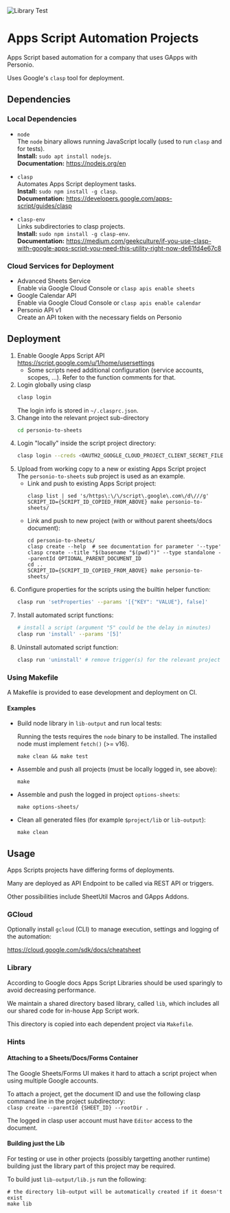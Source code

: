 ![Library Test](https://github.com/giantswarm/gapps-automation/actions/workflows/build_and_test.yaml/badge.svg)

# Apps Script Automation Projects

Apps Script based automation for a company that uses GApps with Personio.

Uses Google's `clasp` tool for deployment.


## Dependencies

### Local Dependencies

* `node`  
    The `node` binary allows running JavaScript locally (used to run `clasp` and for tests).  
    **Install:** `sudo apt install nodejs`.  
    **Documentation:** https://nodejs.org/en

* `clasp`  
    Automates Apps Script deployment tasks.  
    **Install:** `sudo npm install -g clasp`.  
    **Documentation:** https://developers.google.com/apps-script/guides/clasp  

* `clasp-env`  
    Links subdirectories to clasp projects.  
    **Install:** `sudo npm install -g clasp-env`.  
    **Documentation:** https://medium.com/geekculture/if-you-use-clasp-with-google-apps-script-you-need-this-utility-right-now-de61fd4e67c8  


### Cloud Services for Deployment

* Advanced Sheets Service  
  Enable via Google Cloud Console or `clasp apis enable sheets`
* Google Calendar API  
  Enable via Google Cloud Console or `clasp apis enable calendar`
* Personio API v1  
  Create an API token with the necessary fields on Personio


## Deployment

1. Enable Google Apps Script API  
   https://script.google.com/u/1/home/usersettings  
   * Some scripts need additional configuration (service accounts, scopes, ...). Refer to the function comments for that.
2. Login globally using clasp  
   ```sh
   clasp login
   ```
   The login info is stored in `~/.clasprc.json`.
3. Change into the relevant project sub-directory
   ```sh
   cd personio-to-sheets
   ```
4. Login "locally" inside the script project directory:
   ```sh
   clasp login --creds <OAUTH2_GOOGLE_CLOUD_PROJECT_CLIENT_SECRET_FILE>
   ```
5. Upload from working copy to a new or existing Apps Script project  
   The `personio-to-sheets` sub project is used as an example.
   * Link and push to existing Apps Script project:
      ```
      clasp list | sed 's/https\:\/\/script\.google\.com\/d\///g'
      SCRIPT_ID={SCRIPT_ID_COPIED_FROM_ABOVE} make personio-to-sheets/
      ```
   * Link and push to new project (with or without parent sheets/docs document):
      ```
      cd personio-to-sheets/
      clasp create --help  # see documentation for parameter '--type'
      clasp create --title "$(basename "$(pwd)")" --type standalone --parentId OPTIONAL_PARENT_DOCUMENT_ID
      cd ..
      SCRIPT_ID={SCRIPT_ID_COPIED_FROM_ABOVE} make personio-to-sheets/
      ```
6. Configure properties for the scripts using the builtin helper function:
   ```sh
   clasp run 'setProperties' --params '[{"KEY": "VALUE"}, false]'
   ```
7. Install automated script functions:
   ```sh
   # install a script (argument "5" could be the delay in minutes)
   clasp run 'install' --params '[5]'  
   ```
8. Uninstall automated script function:
    ```sh
    clasp run 'uninstall' # remove trigger(s) for the relevant project
    ```

### Using Makefile

A Makefile is provided to ease development and deployment on CI.

#### Examples

* Build node library in `lib-output` and run local tests:

  Running the tests requires the `node` binary to be installed. The installed node must implement `fetch()` (>= v16).

  ```make clean && make test```

* Assemble and push all projects (must be locally logged in, see above):

  ```make```

* Assemble and push the logged in project `options-sheets`:

  ```make options-sheets/```

* Clean all generated files (for example `$project/lib` or `lib-output`):

  ```make clean```

## Usage

Apps Scripts projects have differing forms of deployments.

Many are deployed as API Endpoint to be called via REST API or triggers.

Other possibilities include SheetUtil Macros and GApps Addons.

### GCloud

Optionally install `gcloud` (CLI) to manage execution, settings and logging of the automation:

https://cloud.google.com/sdk/docs/cheatsheet

### Library

According to Google docs Apps Script Libraries should be used sparingly to avoid decreasing performance.

We maintain a shared directory based library, called `lib`, which includes all our shared code for in-house App Script
work.

This directory is copied into each dependent project via `Makefile`.

### Hints


#### Attaching to a Sheets/Docs/Forms Container

The Google Sheets/Forms UI makes it hard to attach a script project when using multiple Google accounts.

To attach a project, get the document ID and use the following clasp command line in the project subdirectory:  
`clasp create --parentId {SHEET_ID} --rootDir .`

The logged in clasp user account must have `Editor` access to the document.

#### Building just the Lib

For testing or use in other projects (possibly targetting another runtime) building just the library part of this project may be required.

To build just `lib-output/lib.js` run the following:
```
# the directory lib-output will be automatically created if it doesn't exist
make lib
```
